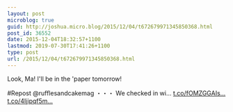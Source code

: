 ```yaml
---
layout: post
microblog: true
guid: http://joshua.micro.blog/2015/12/04/t672679971345850368.html
post_id: 36552
date: 2015-12-04T18:32:57+1100
lastmod: 2019-07-30T17:41:26+1100
type: post
url: /2015/12/04/t672679971345850368.html
---
```

Look, Ma! I'll be in the 'paper tomorrow!

#Repost @rufflesandcakemag
・・・
We checked in wi… [t.co/fOMZGGAIs...](https://t.co/fOMZGGAIsT) [t.co/4Ijipqf5m...](https://t.co/4Ijipqf5mX)
